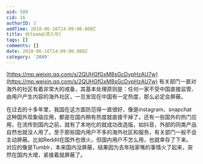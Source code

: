 ```yaml
---
aid: 580
cid: 16
authorID: 1
addTime: 2018-06-16T14:09:00.000Z
title: 《Steam必须入华》
tags: []
comments: []
date: 2018-06-16T14:09:00.000Z
category: '2049'
---
```


[https://mp.weixin.qq.com/s/2QUHGfGxM8sGcDypHzAU7w](https://mp.weixin.qq.com/s/2QUHGfGxM8sGcDypHzAU7w) 有关部门一直对海外的社区有着非常大的戒备，其基本处理原则是：任何一家不受中国直接监管、由用户产生内容的海外社区，一旦发现在中国有一定热度，那么必定会屏蔽。

在过去的十多年里，我国在这方面防范得一直很好，像是instagram、snapchat这种国外现象级应用，都是在国内稍有热度就直接干掉了。还有一些国外的热门应用，在流传到国内之前，就有了本地化的就成功改造版，如抖音，外部的同类产品自然也就没人用了。至于那些国内用户不多的海外社区和服务，有关部门一般不会主动屏蔽。比如Reddit在国外也很火，但国内用户不怎么用，也就幸存了下来。对应的像是Tumblr，本来国内没屏蔽，结果因为去年陆家嘴的事情火了起来，突然在国内大增，紧接着就屏蔽了。
